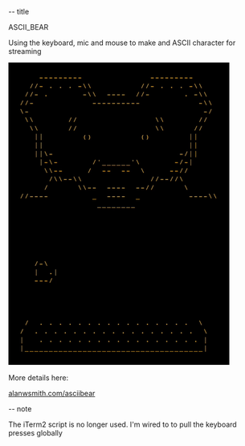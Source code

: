 -- title

ASCII_BEAR

Using the keyboard, mic and mouse 
to make and ASCII character for 
streaming

![ASCII Bear GIF](images/asciibear-2023-08-04.gif)

More details here:

[alanwsmith.com/asciibear](https://www.alanwsmith.com/asciibear/index.html)

-- note

The iTerm2 script is no longer used. 
I'm wired to to pull the keyboard 
presses globally 

